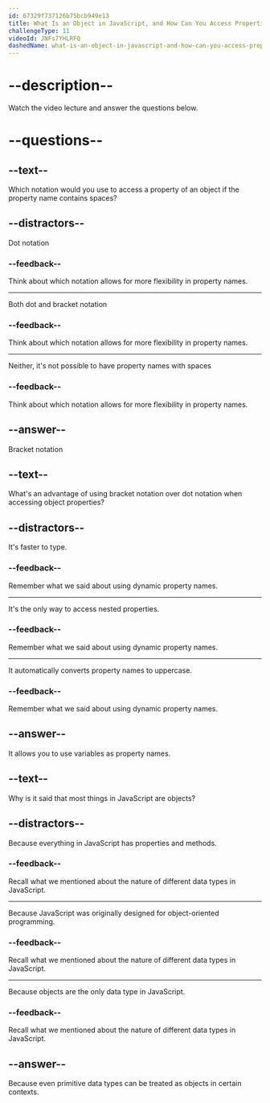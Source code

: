 ```yaml
---
id: 67329f737126b75bcb949e13
title: What Is an Object in JavaScript, and How Can You Access Properties from an Object?
challengeType: 11
videoId: JNFs7YHLRFQ
dashedName: what-is-an-object-in-javascript-and-how-can-you-access-properties-from-an-object
---
```


# --description--

Watch the video lecture and answer the questions below.

# --questions--

## --text--

Which notation would you use to access a property of an object if the property name contains spaces?

## --distractors--

Dot notation

### --feedback--

Think about which notation allows for more flexibility in property names.

---

Both dot and bracket notation

### --feedback--

Think about which notation allows for more flexibility in property names.

---

Neither, it's not possible to have property names with spaces

### --feedback--

Think about which notation allows for more flexibility in property names.

## --answer--

Bracket notation

## --text--

What's an advantage of using bracket notation over dot notation when accessing object properties?

## --distractors--

It's faster to type.

### --feedback--

Remember what we said about using dynamic property names.

---

It's the only way to access nested properties.

### --feedback--

Remember what we said about using dynamic property names.

---

It automatically converts property names to uppercase.

### --feedback--

Remember what we said about using dynamic property names.

## --answer--

It allows you to use variables as property names.

## --text--

Why is it said that most things in JavaScript are objects?

## --distractors--

Because everything in JavaScript has properties and methods.

### --feedback--

Recall what we mentioned about the nature of different data types in JavaScript.

---

Because JavaScript was originally designed for object-oriented programming.

### --feedback--

Recall what we mentioned about the nature of different data types in JavaScript.

---

Because objects are the only data type in JavaScript.

### --feedback--

Recall what we mentioned about the nature of different data types in JavaScript.

## --answer--

Because even primitive data types can be treated as objects in certain contexts.

